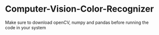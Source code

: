 # Computer-Vision-Color-Recognizer

Make sure to download openCV, numpy and pandas before running the code in your system

